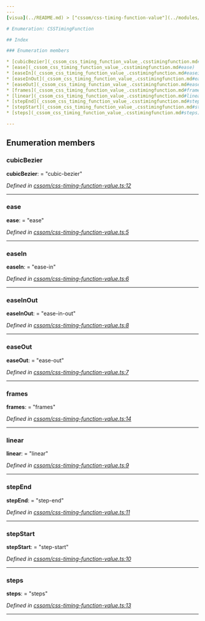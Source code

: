 ```yaml
---
---
[visua](../README.md) > ["cssom/css-timing-function-value"](../modules/_cssom_css_timing_function_value_.md) > [CSSTimingFunction](../enums/_cssom_css_timing_function_value_.csstimingfunction.md)

# Enumeration: CSSTimingFunction

## Index

### Enumeration members

* [cubicBezier](_cssom_css_timing_function_value_.csstimingfunction.md#cubicbezier)
* [ease](_cssom_css_timing_function_value_.csstimingfunction.md#ease)
* [easeIn](_cssom_css_timing_function_value_.csstimingfunction.md#easein)
* [easeInOut](_cssom_css_timing_function_value_.csstimingfunction.md#easeinout)
* [easeOut](_cssom_css_timing_function_value_.csstimingfunction.md#easeout)
* [frames](_cssom_css_timing_function_value_.csstimingfunction.md#frames)
* [linear](_cssom_css_timing_function_value_.csstimingfunction.md#linear)
* [stepEnd](_cssom_css_timing_function_value_.csstimingfunction.md#stepend)
* [stepStart](_cssom_css_timing_function_value_.csstimingfunction.md#stepstart)
* [steps](_cssom_css_timing_function_value_.csstimingfunction.md#steps)

---
```


## Enumeration members

<a id="cubicbezier"></a>

###  cubicBezier

**cubicBezier**:  = "cubic-bezier"

*Defined in [cssom/css-timing-function-value.ts:12](https://github.com/umbopepato/visua/blob/221e6a0/src/cssom/css-timing-function-value.ts#L12)*

___
<a id="ease"></a>

###  ease

**ease**:  = "ease"

*Defined in [cssom/css-timing-function-value.ts:5](https://github.com/umbopepato/visua/blob/221e6a0/src/cssom/css-timing-function-value.ts#L5)*

___
<a id="easein"></a>

###  easeIn

**easeIn**:  = "ease-in"

*Defined in [cssom/css-timing-function-value.ts:6](https://github.com/umbopepato/visua/blob/221e6a0/src/cssom/css-timing-function-value.ts#L6)*

___
<a id="easeinout"></a>

###  easeInOut

**easeInOut**:  = "ease-in-out"

*Defined in [cssom/css-timing-function-value.ts:8](https://github.com/umbopepato/visua/blob/221e6a0/src/cssom/css-timing-function-value.ts#L8)*

___
<a id="easeout"></a>

###  easeOut

**easeOut**:  = "ease-out"

*Defined in [cssom/css-timing-function-value.ts:7](https://github.com/umbopepato/visua/blob/221e6a0/src/cssom/css-timing-function-value.ts#L7)*

___
<a id="frames"></a>

###  frames

**frames**:  = "frames"

*Defined in [cssom/css-timing-function-value.ts:14](https://github.com/umbopepato/visua/blob/221e6a0/src/cssom/css-timing-function-value.ts#L14)*

___
<a id="linear"></a>

###  linear

**linear**:  = "linear"

*Defined in [cssom/css-timing-function-value.ts:9](https://github.com/umbopepato/visua/blob/221e6a0/src/cssom/css-timing-function-value.ts#L9)*

___
<a id="stepend"></a>

###  stepEnd

**stepEnd**:  = "step-end"

*Defined in [cssom/css-timing-function-value.ts:11](https://github.com/umbopepato/visua/blob/221e6a0/src/cssom/css-timing-function-value.ts#L11)*

___
<a id="stepstart"></a>

###  stepStart

**stepStart**:  = "step-start"

*Defined in [cssom/css-timing-function-value.ts:10](https://github.com/umbopepato/visua/blob/221e6a0/src/cssom/css-timing-function-value.ts#L10)*

___
<a id="steps"></a>

###  steps

**steps**:  = "steps"

*Defined in [cssom/css-timing-function-value.ts:13](https://github.com/umbopepato/visua/blob/221e6a0/src/cssom/css-timing-function-value.ts#L13)*

___


